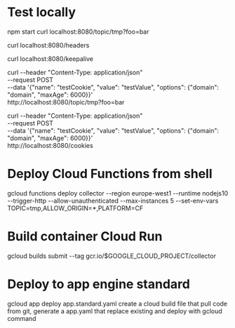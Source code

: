 # Test locally
npm start
curl localhost:8080/topic/tmp?foo=bar

curl localhost:8080/headers

curl localhost:8080/keepalive

curl --header "Content-Type: application/json" \
  --request POST \
  --data '{"name": "testCookie", "value": "testValue", "options": {"domain": "domain", "maxAge": 6000}}' \
  http://localhost:8080/topic/tmp?foo=bar

curl --header "Content-Type: application/json" \
  --request POST \
  --data '{"name": "testCookie", "value": "testValue", "options": {"domain": "domain", "maxAge": 6000}}' \
  http://localhost:8080/cookies

  # Deploy Cloud Functions from shell
  gcloud functions deploy collector --region europe-west1 --runtime nodejs10 --trigger-http --allow-unauthenticated --max-instances 5 --set-env-vars TOPIC=tmp,ALLOW_ORIGIN=*,PLATFORM=CF

  # Build container Cloud Run
  gcloud builds submit --tag gcr.io/$GOOGLE_CLOUD_PROJECT/collector

  # Deploy to app engine standard
  gcloud app deploy app.standard.yaml
  create a cloud build file that pull code from git, generate a app.yaml that replace existing and deploy with gcloud command